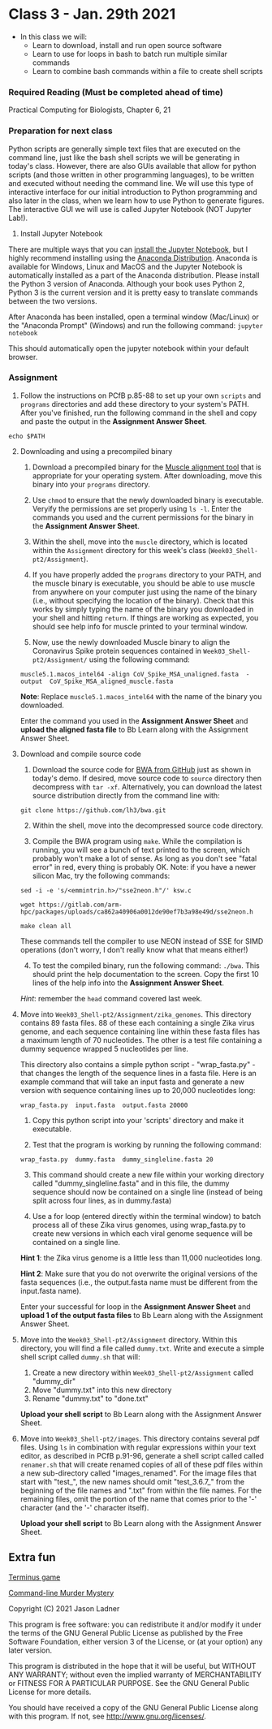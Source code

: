 # Class 3 - Jan. 29th 2021
- In this class we will:
    - Learn to download, install and run open source software
    - Learn to use for loops in bash to batch run multiple similar commands
    - Learn to combine bash commands within a file to create shell scripts

### Required Reading (**Must be completed ahead of time**)
Practical Computing for Biologists, Chapter 6, 21

### Preparation for next class

Python scripts are generally simple text files that are executed on the command line, just like the bash shell scripts we will be generating in today's class. However, there are also GUIs available that allow for python scripts (and those written in other programming languages), to be written and executed without needing the command line. We will use this type of interactive interface for our initial introduction to Python programming and also later in the class, when we learn how to use Python to generate figures. The interactive GUI we will use is called Jupyter Notebook (NOT Jupyter Lab!). 

1. Install Jupyter Notebook

There are multiple ways that you can [install the Jupyter Notebook](http://jupyter.org/install), but I highly recommend installing using the [Anaconda Distribution](https://www.anaconda.com/download/). Anaconda is available for Windows, Linux and MacOS and the Jupyter Notebook is automatically installed as a part of the Anaconda distribution. Please install the Python 3 version of Anaconda. Although your book uses Python 2, Python 3 is the current version and it is pretty easy to translate commands between the two versions. 

After Anaconda has been installed, open a terminal window (Mac/Linux) or the "Anaconda Prompt" (Windows) and run the following command: ```jupyter notebook```

This should automatically open the jupyter notebook within your default browser. 

### Assignment

1. Follow the instructions on PCfB p.85-88 to set up your own ```scripts``` and ```programs``` directories and add these directory to your system's PATH. After you've finished, run the following command in the shell and copy and paste the output in the **Assignment Answer Sheet**.

```echo $PATH```

2. Downloading and using a precompiled binary

    1. Download a precompiled binary for the [Muscle alignment tool](https://github.com/rcedgar/muscle/releases/tag/v5.1) that is  appropriate for your operating system. After downloading, move this binary into your ```programs``` directory.
    
    2. Use ```chmod``` to ensure that the newly downloaded binary is executable. Veryify the permissions are set properly using ```ls -l```. Enter the commands you used and the current permissions for the binary in the **Assignment Answer Sheet**.
    
    3. Within the shell, move into  the ```muscle``` directory, which is located within the ```Assignment``` directory for this week's class (```Week03_Shell-pt2/Assignment```).
    
    4. If you have properly added the ```programs``` directory to your PATH, and the muscle binary is executable, you should be able to use muscle from anywhere on your computer just using the name of the binary (i.e., without specifying the location of the binary). Check that this works by simply typing the name of the binary you downloaded in your shell and hitting ```return```. If things are working as expected, you should see help info for muscle printed to your terminal window. 
    
    5. Now, use the newly downloaded Muscle binary to align the Coronavirus Spike protein sequences contained in ```Week03_Shell-pt2/Assignment/``` using the following command:
    
    ```muscle5.1.macos_intel64 -align CoV_Spike_MSA_unaligned.fasta  -output  CoV_Spike_MSA_aligned_muscle.fasta```
    
    **Note**: Replace ```muscle5.1.macos_intel64``` with the name of the binary you downloaded. 
    
    Enter the command you used in the **Assignment Answer Sheet** and **upload the aligned fasta file** to Bb Learn along with the Assignment Answer Sheet. 


3. Download and compile source code
    
    1. Download the source code for [BWA from GitHub](https://sourceforge.net/projects/bio-bwa/files/) just as shown in today's demo. If desired, move source code to ```source``` directory then decompress with ```tar -xf```. Alternatively, you can download the latest source distribution directly from the command line with: 
    
    ```git clone https://github.com/lh3/bwa.git```
    
    2. Within the shell, move into the decompressed source code directory. 
    
    3. Compile the BWA program using ```make```. While the compilation is running, you will see a bunch of text printed to the screen, which probably won't make a lot of sense. As long as you don't see "fatal error" in red, every thing is probably OK. Note: if you have a newer silicon Mac, try the following commands:
    
    ```sed -i -e 's/<emmintrin.h>/"sse2neon.h"/' ksw.c```
    
    ```wget https://gitlab.com/arm-hpc/packages/uploads/ca862a40906a0012de90ef7b3a98e49d/sse2neon.h```
    
    ```make clean all```
    
    These commands tell the compiler to use NEON instead of SSE for SIMD operations (don't worry, I don't really know what that means either!)
    
    4. To test the compiled binary, run the following command: ```./bwa```. This should print the help documentation to the screen. Copy the first 10 lines of the help info into the **Assignment Answer Sheet**.
    
    *Hint*: remember the ```head``` command covered last week.  


4. Move into ```Week03_Shell-pt2/Assignment/zika_genomes```. This directory contains 89 fasta files. 88 of these each containing a single Zika virus genome, and each sequence containing line within these fasta files has a maximum length of 70 nucleotides. The other is a test file containing a dummy sequence wrapped 5 nucleotides per line.

    This directory also contains a simple python script - "wrap_fasta.py" - that changes the length of the sequence lines in a fasta file. Here is an example command that will take an input fasta and generate a new version with sequence containing lines up to 20,000 nucleotides long:

    ```wrap_fasta.py  input.fasta  output.fasta 20000```

    1. Copy this python script into your 'scripts' directory and make it executable.  

    2. Test that the program is working by running the following command:

    ```wrap_fasta.py  dummy.fasta  dummy_singleline.fasta 20```

    3. This command should create a new file within your working directory called "dummy_singleline.fasta" and in this file, the dummy sequence should now be contained on a single line (instead of being split across four lines, as in dummy.fasta)

    4. Use a for loop (entered directly within the terminal window) to batch process all of these Zika virus genomes, using wrap_fasta.py to create new versions in which each viral genome sequence will be contained on a single line.
    
    **Hint 1**: the Zika virus genome is a little less than 11,000 nucleotides long. 
    
    **Hint 2**: Make sure that you do not overwrite the original versions of the fasta sequences (i.e., the output.fasta name must be different from the input.fasta name). 
    
    Enter your successful for loop in the **Assignment Answer Sheet** and **upload 1 of the output fasta files** to Bb Learn along with the Assignment Answer Sheet. 

5. Move into the ```Week03_Shell-pt2/Assignment``` directory. Within this directory, you will find a file called ```dummy.txt```. Write and execute a simple shell script called ```dummy.sh``` that will:
    1. Create a new directory within ```Week03_Shell-pt2/Assignment``` called "dummy_dir"
    2. Move "dummy.txt" into this new directory
    3. Rename "dummy.txt" to "done.txt"
    
    **Upload your shell script** to Bb Learn along with the Assignment Answer Sheet. 


6. Move into ```Week03_Shell-pt2/images```. This directory contains several pdf files. Using ```ls``` in combination with regular expressions within your text editor, as described in PCfB p.91-96, generate a shell script called called ```renamer.sh``` that will create renamed copies of all of these pdf files within a new sub-directory called "images\_renamed". For the image files that start with "test\_", the new names should omit "test\_3.6.7\_" from the beginning of the file names and ".txt" from within the file names. For the remaining files, omit the portion of the name that comes prior to the '-' character (and the '-' character itself).

    **Upload your shell script** to Bb Learn along with the Assignment Answer Sheet. 



## Extra fun

[Terminus game](http://web.mit.edu/mprat/Public/web/Terminus/Web/main.html)

[Command-line Murder Mystery](https://github.com/veltman/clmystery/)

Copyright (C) 2021  Jason Ladner

This program is free software: you can redistribute it and/or modify
it under the terms of the GNU General Public License as published by
the Free Software Foundation, either version 3 of the License, or
(at your option) any later version.

This program is distributed in the hope that it will be useful,
but WITHOUT ANY WARRANTY; without even the implied warranty of
MERCHANTABILITY or FITNESS FOR A PARTICULAR PURPOSE.  See the
GNU General Public License for more details.

You should have received a copy of the GNU General Public License
along with this program.  If not, see <http://www.gnu.org/licenses/>.



